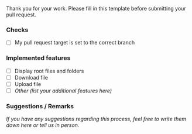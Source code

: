 Thank you for your work. Please fill in this template before submitting your pull request.

### Checks

- [ ] My pull request target is set to the correct branch

### Implemented features

- [ ] Display root files and folders
- [ ] Download file
- [ ] Upload file
- [ ] _Other (list your additional features here)_

### Suggestions / Remarks

_If you have any suggestions regarding this process, feel free to write them down here or tell us in person._
